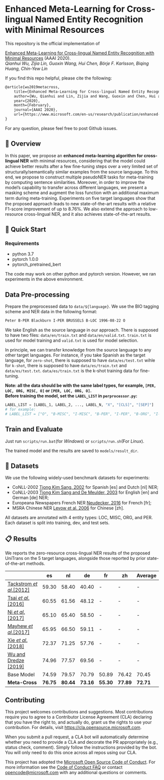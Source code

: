 # Enhanced Meta-Learning for Cross-lingual Named Entity Recognition with Minimal Resources

This repository is the official implementation of

[Enhanced Meta-Learning for Cross-lingual Named Entity Recognition with Minimal Resources](https://www.microsoft.com/en-us/research/publication/enhanced-meta-learning-for-cross-lingual-named-entity-recognition-with-minimal-resources/) (AAAI 2020).  
_Qianhui Wu, Zijia Lin, Guoxin Wang, Hui Chen, Börje F. Karlsson, Biqing Huang, Chin-Yew Lin_

If you find this repo helpful, please cite the following:

```tex
@article{wu2019metacross,
    title={Enhanced Meta-Learning for Cross-lingual Named Entity Recognition with Minimal Resources},
    author={Wu, Qianhui and Lin, Zijia and Wang, Guoxin and Chen, Hui and Karlsson, Börje and Huang, Biqing and Lin, Chin-Yew},
    year={2020},
    month={February},
    journal={AAAI 2020},
    url={https://www.microsoft.com/en-us/research/publication/enhanced-meta-learning-for-cross-lingual-named-entity-recognition-with-minimal-resources/},
}
```

For any question, please feel free to post Github issues.

## 🎥 Overview

In this paper, we propose an **enhanced meta-learning algorithm for cross-lingual NER** with minimal resources, considering that the model could achieve better results after a few ﬁne-tuning steps over a very limited set of structurally/semantically similar examples from the source language.
To this end, we propose to construct multiple pseudoNER tasks for meta-training by computing sentence similarities.
Moreover, in order to improve the model’s capability to transfer across different languages, we present a masking scheme and augment the loss function with an additional maximum term during meta-training.
Experiments on ﬁve target languages show that the proposed approach leads to new state-of-the-art results with a relative F1-score improvement of up to 8.76%.
We also extend the approach to low-resource cross-lingual NER, and it also achieves state-of-the-art results.

## 🎯 Quick Start

### Requirements

- python 3.7
- pytorch 1.0.0
- pytorch_pretrained_bert

The code may work on other python and pytorch version.
However, we ran experiments in the above environment.

## Data Pre-processing

Prepare the preprocessed data to `data/${language}`.
We use the BIO tagging scheme and NER data in the following format:

```txt
Peter B-PER Blackburn I-PER BRUSSELS B-LOC 1996-08-22 O
```

We take English as the source language in our approach.
There is supposed to have two files: `data/en/train.txt` and `data/en/valid.txt`.
`train.txt` is used for model training and `valid.txt` is used for model selection.

In principle, we can transfer knowledge from the source language to any other target languages.
For instance, if you take Spanish as the target language, for `zero-shot`, there is supposed to have `data/es/test.txt` wihle for `k-shot`, there is supposed to have `data/es/train.txt` and `data/es/test.txt`.
`data/es/train.txt` is the k-shot training data for fine-tuning.

**Note: all the data should be with the same label types, for example, `[PER, LOC, ORG, MISC, O]` or `[PER, LOC, ORG, O]`.**  
**Before training the model, set the `LABEL_LIST` in `perprocessor.py`:**

```python
LABEL_LIST = [LABEL_1, LABEL_2, ..., LABEL_N, "X", "[CLS]", "[SEP]"]
# for example:
# LABEL_LIST = ["O", "B-MISC", "I-MISC", "B-PER", "I-PER", "B-ORG", "I-ORG", "B-LOC", "I-LOC", "X", "[CLS]", "[SEP]"]
```

## Train and Evaluate

Just run `scripts/run.bat`(for _Windows_) or `scripts/run.sh`(For _Linux_).

The trained model and the results are saved to `models/result_dir`.

## 🍯 Datasets

We use the following widely-used benchmark datasets for experiments:

- CoNLL-2002 [Tjong Kim Sang, 2002](https://www.aclweb.org/anthology/W02-2024/) for Spanish [es] and Dutch [nl] NER;
- CoNLL-2003 [Tjong Kim Sang and De Meulder, 2003](https://www.aclweb.org/anthology/W03-0419/) for English [en] and German [de] NER;
- Europeana Newspapers French NER [Neudecker, 2016](https://www.aclweb.org/anthology/L16-1689/) for French [fr];
- MSRA Chinese NER [Levow et al. 2006](https://www.aclweb.org/anthology/W06-0115/) for Chinese [zh].

All datasets are annotated with 4 entity types: LOC, MISC, ORG, and PER. Each dataset is split into training, dev, and test sets.

## 📋 Results

We reports the zero-resource cross-lingual NER results of the proposed UniTrans on the 5 target languages, alongside those reported by prior state-of-the-art methods.

|                                                                                  | es        | nl        | de        | fr        | zh        | Average   |
| -------------------------------------------------------------------------------- | --------- | --------- | --------- | --------- | --------- | --------- |
| [Tackstrom _et_ _al_.[2012]](https://www.aclweb.org/anthology/N12-1052/)         | 59.30     | 58.40     | 40.40     | -         | -         | -         |
| [Tsai _et_ _al_.[2016]](https://www.aclweb.org/anthology/K16-1022/)              | 60.55     | 61.56     | 48.12     | -         | -         | -         |
| [Ni _et_ _al_.[2017]](https://www.aclweb.org/anthology/P17-1135/)                | 65.10     | 65.40     | 58.50     | -         | -         | -         |
| [Mayhew _et_ _al_.[2017]](https://www.aclweb.org/anthology/D17-1269/)            | 65.95     | 66.50     | 59.11     | -         | -         | -         |
| [Xie _et_ _al_.[2018]](https://www.aclweb.org/anthology/D18-1034/)               | 72.37     | 71.25     | 57.76     | -         | -         | -         |
| [Wu and Dredze [2019]](https://www.aclweb.org/anthology/D19-1077/)               | 74.96     | 77.57     | 69.56     | -         | -         | -         |
| Base Model                                                                       | 74.59     | 79.57     | 70.79     | 50.89     | 76.42     | 70.45     |
| **Meta-Cross**                                                                   | **76.75** | **80.44** | **73.16** | **55.30** | **77.89** | **72.71** |

## Contributing

This project welcomes contributions and suggestions. Most contributions require you to agree to a
Contributor License Agreement (CLA) declaring that you have the right to, and actually do, grant us
the rights to use your contribution. For details, visit https://cla.opensource.microsoft.com.

When you submit a pull request, a CLA bot will automatically determine whether you need to provide
a CLA and decorate the PR appropriately (e.g., status check, comment). Simply follow the instructions
provided by the bot. You will only need to do this once across all repos using our CLA.

This project has adopted the [Microsoft Open Source Code of Conduct](https://opensource.microsoft.com/codeofconduct/).
For more information see the [Code of Conduct FAQ](https://opensource.microsoft.com/codeofconduct/faq/) or
contact [opencode@microsoft.com](mailto:opencode@microsoft.com) with any additional questions or comments.
